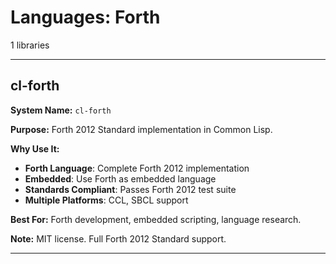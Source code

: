 # Languages: Forth

1 libraries

---

## cl-forth

**System Name:** `cl-forth`

**Purpose:** Forth 2012 Standard implementation in Common Lisp.

**Why Use It:**
- **Forth Language**: Complete Forth 2012 implementation
- **Embedded**: Use Forth as embedded language
- **Standards Compliant**: Passes Forth 2012 test suite
- **Multiple Platforms**: CCL, SBCL support

**Best For:** Forth development, embedded scripting, language research.

**Note:** MIT license. Full Forth 2012 Standard support.

---


